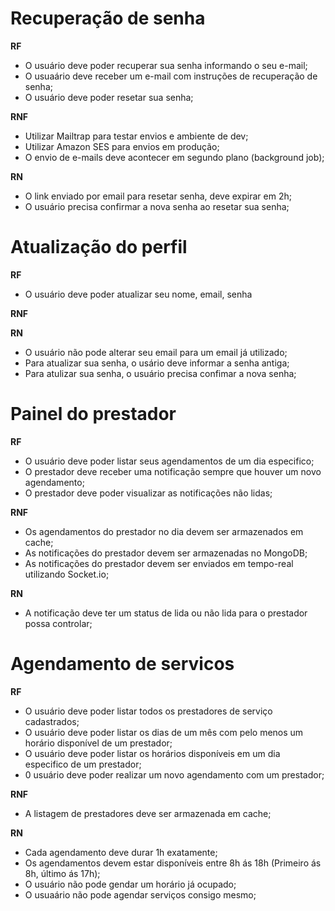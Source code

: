 # Recuperação de senha

**RF**

- O usuário deve poder recuperar sua senha informando o seu e-mail;
- O usuaário deve receber um e-mail com instruções de recuperação de senha;
- O usuário deve poder resetar sua senha;

**RNF**

- Utilizar Mailtrap para testar envios e ambiente de dev;
- Utilizar Amazon SES para envios em produção;
- O envio de e-mails deve acontecer em segundo plano (background job);

**RN**

- O link enviado por email para resetar senha, deve expirar em 2h;
- O usuário precisa confirmar a nova senha ao resetar sua senha;

# Atualização do perfil

**RF**

- O usuário deve poder atualizar seu nome, email, senha

**RNF**

**RN**

- O usuário não pode alterar seu email para um email já utilizado;
- Para atualizar sua senha, o usário deve informar a senha antiga;
- Para atulizar sua senha, o usuário precisa confimar a nova senha;

# Painel do prestador

**RF**

- O usuário deve poder listar seus agendamentos de um dia especifico;
- O prestador deve receber uma notificação sempre que houver um novo agendamento;
- O prestador deve poder visualizar as notificações não lidas;

**RNF**

- Os agendamentos do prestador no dia devem ser armazenados em cache;
- As notificações do prestador devem ser armazenadas no MongoDB;
- As notificações do prestador devem ser enviados em tempo-real utilizando Socket.io;

**RN**

- A notificação deve ter um status de lida ou não lida para o prestador possa controlar;

# Agendamento de servicos

**RF**

- O usuário deve poder listar todos os prestadores de serviço cadastrados;
- O usuário deve poder listar os dias de um mês com pelo menos um horário disponível de um prestador;
- O usuário deve poder listar os horários disponíveis em um dia especifico de um prestador;
- 0 usuário deve poder realizar um novo agendamento com um prestador;

**RNF**

- A listagem de prestadores deve ser armazenada em cache;

**RN**

-  Cada agendamento deve durar 1h exatamente;
- Os agendamentos devem estar disponíveis entre 8h ás 18h (Primeiro ás 8h, último ás 17h);
- O usuário não pode gendar um horário já ocupado;
- O usuaário não pode agendar serviços consigo mesmo;
